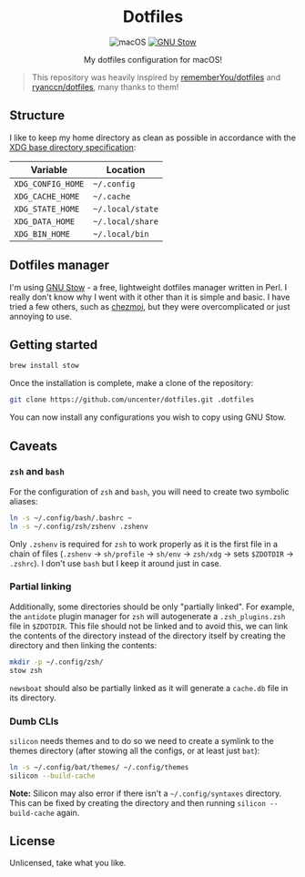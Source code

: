 <div align="center">

<h1>Dotfiles</h1>

![macOS](https://img.shields.io/badge/macOS-13.5-47999e.svg?style=flat-square)
[![GNU Stow](https://img.shields.io/badge/GNU%20Stow-2.3.1-b48ead.svg?style=flat-square)](https://www.gnu.org/software/stow/)

My dotfiles configuration for macOS!

</div>

> This repository was heavily inspired by [rememberYou/dotfiles](https://github.com/rememberYou/dotfiles) and [ryanccn/dotfiles](https://github.com/ryanccn/dotfiles), many thanks to them!

## Structure

I like to keep my home directory as clean as possible in accordance with the [XDG base directory specification](https://specifications.freedesktop.org/basedir-spec/basedir-spec-latest.html):

| Variable          | Location         |
| ----------------- | ---------------- |
| `XDG_CONFIG_HOME` | `~/.config`      |
| `XDG_CACHE_HOME`  | `~/.cache`       |
| `XDG_STATE_HOME`  | `~/.local/state` |
| `XDG_DATA_HOME`   | `~/.local/share` |
| `XDG_BIN_HOME`    | `~/.local/bin`   |

## Dotfiles manager

I'm using [GNU Stow](https://www.gnu.org/software/stow/) - a free, lightweight
dotfiles manager written in Perl. I really don't know why I went with it other than it is simple and basic. I have tried a few others, such as [chezmoi](https://www.chezmoi.io/), but they were overcomplicated or just annoying to use.

## Getting started

```sh
brew install stow
```

Once the installation is complete, make a clone of the repository:

```sh
git clone https://github.com/uncenter/dotfiles.git .dotfiles
```

You can now install any configurations you wish to copy using GNU Stow.

## Caveats

### `zsh` and `bash`

For the configuration of `zsh` and `bash`, you will need to create two
symbolic aliases:

```bash
ln -s ~/.config/bash/.bashrc ~
ln -s ~/.config/zsh/zshenv .zshenv
```

Only `.zshenv` is required for `zsh` to work properly as it is the first file in a chain of files (`.zshenv` -> `sh/profile` -> `sh/env` -> `zsh/xdg` -> sets `$ZDOTDIR` -> `.zshrc`). I don't use `bash` but I keep it around just in case.

### Partial linking

Additionally, some directories should be only "partially linked". For example, the `antidote` plugin manager for `zsh` will autogenerate a `.zsh_plugins.zsh` file in `$ZDOTDIR`. This file should not be linked and to avoid this, we can link the contents of the directory instead of the directory itself by creating the directory and then linking the contents:

```bash
mkdir -p ~/.config/zsh/
stow zsh
```

`newsboat` should also be partially linked as it will generate a `cache.db` file in its directory.

### Dumb CLIs

`silicon` needs themes and to do so we need to create a symlink to the themes directory (after stowing all the configs, or at least just `bat`):

```bash
ln -s ~/.config/bat/themes/ ~/.config/themes
silicon --build-cache
```

**Note:** Silicon may also error if there isn't a `~/.config/syntaxes` directory. This can be fixed by creating the directory and then running `silicon --build-cache` again.

## License

Unlicensed, take what you like.
